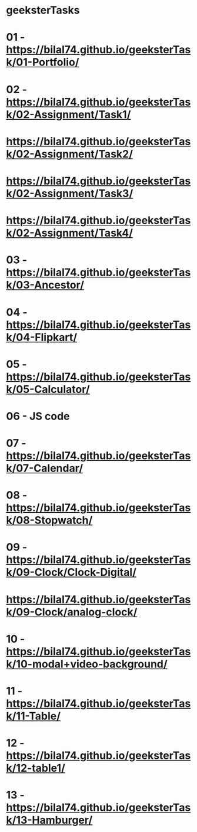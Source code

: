 # geeksterTasks
# 01 - https://bilal74.github.io/geeksterTask/01-Portfolio/

# 02 - https://bilal74.github.io/geeksterTask/02-Assignment/Task1/
#      https://bilal74.github.io/geeksterTask/02-Assignment/Task2/
#      https://bilal74.github.io/geeksterTask/02-Assignment/Task3/
#      https://bilal74.github.io/geeksterTask/02-Assignment/Task4/

# 03 - https://bilal74.github.io/geeksterTask/03-Ancestor/
# 04 - https://bilal74.github.io/geeksterTask/04-Flipkart/
# 05 - https://bilal74.github.io/geeksterTask/05-Calculator/
# 06 - JS code
# 07 - https://bilal74.github.io/geeksterTask/07-Calendar/
# 08 - https://bilal74.github.io/geeksterTask/08-Stopwatch/

# 09 - https://bilal74.github.io/geeksterTask/09-Clock/Clock-Digital/
#      https://bilal74.github.io/geeksterTask/09-Clock/analog-clock/

# 10 - https://bilal74.github.io/geeksterTask/10-modal+video-background/
# 11 - https://bilal74.github.io/geeksterTask/11-Table/
# 12 - https://bilal74.github.io/geeksterTask/12-table1/
# 13 - https://bilal74.github.io/geeksterTask/13-Hamburger/
